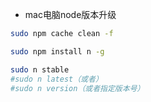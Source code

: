 - mac电脑node版本升级
```bash
sudo npm cache clean -f

sudo npm install n -g

sudo n stable
#sudo n latest（或者）
#sudo n version（或者指定版本号）
```
